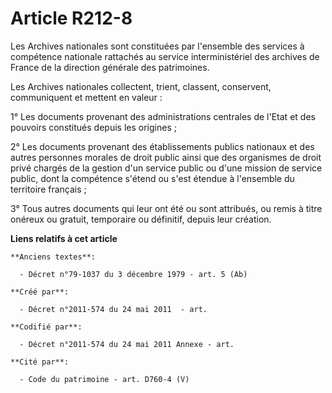 # Article R212-8

Les Archives nationales sont constituées par l'ensemble des services à compétence nationale rattachés au service
interministériel des archives de France de la direction générale des patrimoines.

Les Archives nationales collectent, trient, classent, conservent, communiquent et mettent en valeur :

1° Les documents provenant des administrations centrales de l'Etat et des pouvoirs constitués depuis les origines ;

2° Les documents provenant des établissements publics nationaux et des autres personnes morales de droit public ainsi que des
organismes de droit privé chargés de la gestion d'un service public ou d'une mission de service public, dont la compétence
s'étend ou s'est étendue à l'ensemble du territoire français ;

3° Tous autres documents qui leur ont été ou sont attribués, ou remis à titre onéreux ou gratuit, temporaire ou définitif,
depuis leur création.

**Liens relatifs à cet article**

	**Anciens textes**:

	  - Décret n°79-1037 du 3 décembre 1979 - art. 5 (Ab)

	**Créé par**:

	  - Décret n°2011-574 du 24 mai 2011  - art.

	**Codifié par**:

	  - Décret n°2011-574 du 24 mai 2011 Annexe - art.

	**Cité par**:

	  - Code du patrimoine - art. D760-4 (V)
